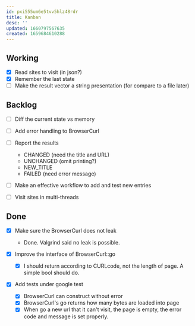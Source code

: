 ```yaml
---
id: pxi555um6e5tvv5hlz48rdr
title: Kanban
desc: ''
updated: 1660797567635
created: 1659684610288
---
```


## Working

- [x] Read sites to visit (in json?)
- [x] Remember the last state
- [ ] Make the result vector a string presentation (for compare to a file later)

## Backlog

- [ ] Diff the current state vs memory

- [ ] Add error handling to BrowserCurl
- [ ] Report the results
  - CHANGED (need the title and URL)
  - UNCHANGED (omit printing?)
  - NEW_TITLE
  - FAILED (need error message)

- [ ] Make an effective workflow to add and test new entries

- [ ] Visit sites in multi-threads

## Done

- [x] Make sure the BrowserCurl does not leak
  - Done. Valgrind said no leak is possible.

- [x] Improve the interface of BrowserCurl::go
  - [x] I should return according to CURLcode, not the length of page. A simple bool should do.

- [x] Add tests under google test
  - [x] BrowserCurl can construct without error
  - [x] BrowserCurl's go returns how many bytes are loaded into page
  - [x] When go a new url that it can't visit, the page is empty, the error code and message is set properly.
